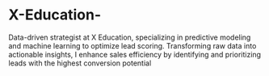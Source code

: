 # X-Education-
Data-driven strategist at X Education, specializing in predictive modeling and machine learning to optimize lead scoring. Transforming raw data into actionable insights, I enhance sales efficiency by identifying and prioritizing leads with the highest conversion potential
